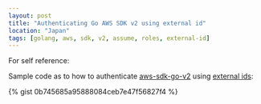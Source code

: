 ```yaml
---
layout: post
title: "Authenticating Go AWS SDK v2 using external id"
location: "Japan"
tags: [golang, aws, sdk, v2, assume, roles, external-id]
---
```


For self reference:

Sample code as to how to authenticate [aws-sdk-go-v2](https://github.com/aws/aws-sdk-go-v2) using [external ids](https://docs.aws.amazon.com/IAM/latest/UserGuide/id_roles_create_for-user_externalid.html):

{% gist 0b745685a95888084ceb7e47f56827f4 %}
